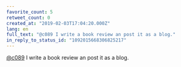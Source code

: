 ```yaml
---
favorite_count: 5
retweet_count: 0
created_at: "2019-02-03T17:04:20.000Z"
lang: en
full_text: "@c089 I write a book review an post it as a blog."
in_reply_to_status_id: "1092015668306825217"
---
```


[@c089](https://twitter.com/c089) I write a book review an post it as a blog.
